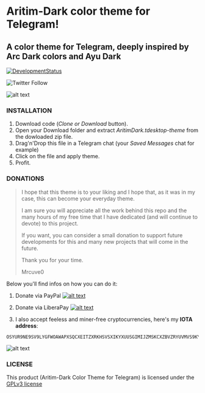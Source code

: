 # Aritim-Dark color theme for Telegram!

## A color theme for Telegram, deeply inspired by Arc Dark colors and Ayu Dark 

[![DevelopmentStatus](https://img.shields.io/badge/Development-Ongoing-brightgreen.svg)](https://img.shields.io/badge/Development-Ongoing-brightgreen.svg)

![Twitter Follow](https://img.shields.io/twitter/follow/Mrcuve0?label=Follow%20Me%21%20%40Mrcuve0&style=social)

![alt text](https://raw.githubusercontent.com/Mrcuve0/Aritim-Dark/master/telegramTheme/Telegram.png)

### **INSTALLATION**

1. Download code (*Clone or Download* button).
2. Open your Download folder and extract *AritimDark.tdesktop-theme* from the dowloaded zip file.
3. Drag'n'Drop this file in a Telegram chat (your *Saved Messages* chat for example)
4. Click on the file and apply theme.
5. Profit.

### **DONATIONS**

> I hope that this theme is to your liking and I hope that, as it was in my case, this can become your everyday theme.
>
> I am sure you will appreciate all the work behind this repo and the many hours of my free time that I have dedicated (and will continue to devote) to this project.
> 
> If you want, you can consider a small donation to support future developments for this and many new projects that will come in the future.
>
> Thank you for your time.
> 
>Mrcuve0

Below you'll find infos on how you can do it:

1. Donate via PayPal [![alt text](https://www.paypal.com/en_US/i/btn/btn_donate_LG.gif)](https://paypal.me/mrcuve0)

2. Donate via LiberaPay [![alt text](https://liberapay.com/assets/widgets/donate.svg)](https://liberapay.com/Mrcuve0/donate)

3. I also accept feeless and miner-free cryptocurrencies, here's my **IOTA address**:
```
OSYUR9NE9SV9LYGFWOAWAPXSQCXEITZXRKHSVSXIKYXUUSGIMIJZMSKCXZBVZRYUVMVS9KYNENVZVVULADJWOUUYBX
```
![alt text](https://raw.githubusercontent.com/Mrcuve0/Aritim-Dark-KDE/master/QRCode.jpg)

### **LICENSE**
This product (Aritim-Dark Color Theme for Telegram) is licensed under the [GPLv3 license](https://github.com/Mrcuve0/Aritim-Dark/blob/master/telegramTheme/LICENSE)
